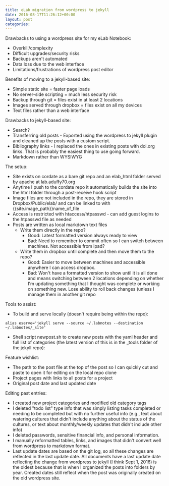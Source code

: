 ```yaml
---
title: eLab migration from wordpress to jekyll
date: 2016-08-17T11:26:12+00:00
layout: post
categories:
---
```

Drawbacks to using a wordpress site for my eLab Notebook:

  * Overkill/complexity
  * Difficult upgrades/security risks
  * Backups aren't automated
  * Data loss due to the web interface
  * Limitations/frustrations of wordpress post editor

Benefits of moving to a jekyll-based site:

  * Simple static site = faster page loads
  * No server-side scripting = much less security risk
  * Backup through git = files exist in at least 2 locations
  * Images served through dropbox = files exist on all my devices
  * Text files rather than a web interface

Drawbacks to jekyll-based site:

  * Search?
  * Transferring old posts - Exported using the wordpress to jekyll plugin and cleaned up the posts with a custom script.
  * Bibliography links - I replaced the ones in existing posts with doi.org links. That is probably the easiest thing to use going forward.
  * Markdown rather than WYSIWYG

The setup:

  * Site exists on cordate as a bare git repo and an elab_html folder served by apache at lab.aduffy70.org
  * Anytime I push to the cordate repo it automatically builds the site into the html folder through a post-receive hook script
  * Image files are not included in the repo, they are stored in Dropbox/Public/elab/ and can be linked to with {{site.image_path}}name_of_file
  * Access is restricted with htaccess/htpasswd - can add guest logins to the htpasswd file as needed
  * Posts are written as local markdown text files
      * Write them directly in the repo?
          * Good: Latest formatted version always ready to view
          * Bad: Need to remember to commit often so I can switch between machines. Not accessible from ipad?
      * Write them in dropbox until complete and then move them to the repo?
          * Good: Easier to move between machines and accessible anywhere I can access dropbox.
          * Bad: Won't have a formatted version to show until it is all done and means switching between 2 locations depending on whether I'm updating something that I thought was complete or working on something new. Lose ability to roll back changes (unless I manage them in another git repo

Tools to assist:

  * To build and serve locally (doesn't require being within the repo):

~~~
alias eserve='jekyll serve --source ~/.labnotes --destination ~/.labnotes/_site'
~~~

  * Shell script newpost.sh to create new posts with the yaml header and full list of categories (the latest version of this is in the \_tools folder of the jekyll repo):

Feature wishlist:

  * The path to the post file at the top of the post so I can quickly cut and paste to open it for editing on the local repo clone
  * Project pages with links to all posts for a project
  * Original post date and last updated date

Editing past entries:

  * I created new project categories and modified old category tags
  * I deleted "todo list" type info that was simply listing tasks completed or needing to be completed but with no further useful info (e.g., text about watering cultures that didn't include anything about the status of the cultures, or text about monthly/weekly updates that didn't include other info)
  * I deleted passwords, sensitive financial info, and personal information.
  * I manually reformatted tables, links, and images that didn't convert well from wordpress to markdown format.
  * Last update dates are based on the git log, so all these changes are reflected in the last update date. All documents have a last update date reflecting the change from wordpress to jekyll (I think Sept 1, 2016) is the oldest because that is when I organized the posts into folders by year. Created dates still reflect when the post was originally created on the old wordpress site.
